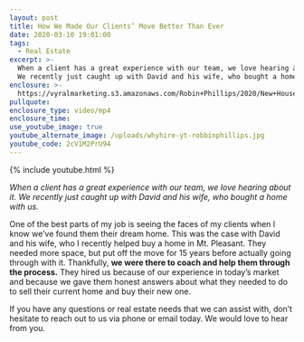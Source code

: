 ```yaml
---
layout: post
title: How We Made Our Clients’ Move Better Than Ever
date: 2020-03-10 19:01:00
tags:
  - Real Estate
excerpt: >-
  When a client has a great experience with our team, we love hearing about it.
  We recently just caught up with David and his wife, who bought a home with us.
enclosure: >-
  https://vyralmarketing.s3.amazonaws.com/Robin+Phillips/2020/New+House+Testimonial+v2.mp4
pullquote:
enclosure_type: video/mp4
enclosure_time:
use_youtube_image: true
youtube_alternate_image: /uploads/whyhire-yt-robbinphillips.jpg
youtube_code: 2cV1M2PrU94
---
```


{% include youtube.html %}

*When a client has a great experience with our team, we love hearing about it. We recently just caught up with David and his wife, who bought a home with us.*

One of the best parts of my job is seeing the faces of my clients when I know we’ve found them their dream home. This was the case with David and his wife, who I recently helped buy a home in Mt. Pleasant. They needed more space, but put off the move for 15 years before actually going through with it. Thankfully, **we were there to coach and help them through the process.** They hired us because of our experience in today’s market and because we gave them honest answers about what they needed to do to sell their current home and buy their new one.&nbsp;

If you have any questions or real estate needs that we can assist with, don’t hesitate to reach out to us via phone or email today. We would love to hear from you.